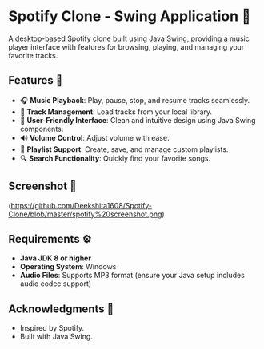 # Spotify Clone - Swing Application 🎵

A desktop-based Spotify clone built using Java Swing, providing a music player interface with features for browsing, playing, and managing your favorite tracks.

## Features 🌟

- 🎧 **Music Playback**: Play, pause, stop, and resume tracks seamlessly.  
- 📂 **Track Management**: Load tracks from your local library.  
- 🎨 **User-Friendly Interface**: Clean and intuitive design using Java Swing components.  
- 🔊 **Volume Control**: Adjust volume with ease.  
- 🔁 **Playlist Support**: Create, save, and manage custom playlists.  
- 🔍 **Search Functionality**: Quickly find your favorite songs.  

## Screenshot 📸
(https://github.com/Deekshita1608/Spotify-Clone/blob/master/spotify%20screenshot.png)

## Requirements ⚙️

- **Java JDK 8 or higher**  
- **Operating System**: Windows
- **Audio Files**: Supports MP3 format (ensure your Java setup includes audio codec support)  
## Acknowledgments 🙌
- Inspired by Spotify.
- Built with Java Swing.
